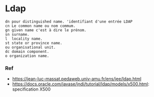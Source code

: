 # Ldap

```
dn pour distinguished name. 'identifiant d'une entrée LDAP
cn Le common name ou nom commum.
gn given name c'est à dire le prénom.
sn surname.
l  locality name.
st state or province name.
ou organisational unit.
dc domain component.
o organization name.
```

### Ref
- https://jean-luc-massat.pedaweb.univ-amu.fr/ens/jee/ldap.html
- https://docs.oracle.com/javase/jndi/tutorial/ldap/models/x500.html:  specification X500 
